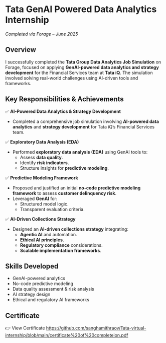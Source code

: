 # Tata GenAI Powered Data Analytics Internship  
*Completed via Forage – June 2025*

## Overview  
I successfully completed the **Tata Group Data Analytics Job Simulation** on Forage, focused on applying **GenAI-powered data analytics and strategy development** for the Financial Services team at **Tata iQ**. The simulation involved solving real-world challenges using AI-driven tools and frameworks.

## Key Responsibilities & Achievements  

✅ **AI-Powered Data Analytics & Strategy Development**  
- Completed a comprehensive job simulation involving **AI-powered data analytics** and **strategy development** for Tata iQ’s Financial Services team.

✅ **Exploratory Data Analysis (EDA)**  
- Performed **exploratory data analysis (EDA)** using GenAI tools to:
  - Assess **data quality**.
  - Identify **risk indicators**.
  - Structure insights for **predictive modeling**.

✅ **Predictive Modeling Framework**  
- Proposed and justified an initial **no-code predictive modeling framework** to assess **customer delinquency risk**.
- Leveraged **GenAI** for:
  - Structured model logic.
  - Transparent evaluation criteria.

✅ **AI-Driven Collections Strategy**  
- Designed an **AI-driven collections strategy** integrating:
  - **Agentic AI** and automation.
  - **Ethical AI principles**.
  - **Regulatory compliance** considerations.
  - **Scalable implementation frameworks**.

## Skills Developed  
- GenAI-powered analytics  
- No-code predictive modeling  
- Data quality assessment & risk analysis  
- AI strategy design  
- Ethical and regulatory AI frameworks  

## Certificate  
👉 View Certificate
https://github.com/sanghamithraov/Tata-virtual-internship/blob/main/certificate%20of%20completeion.pdf
